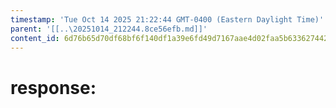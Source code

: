 ```yaml
---
timestamp: 'Tue Oct 14 2025 21:22:44 GMT-0400 (Eastern Daylight Time)'
parent: '[[..\20251014_212244.8ce56efb.md]]'
content_id: 6d76b65d70df68bf6f140df1a39e6fd49d7167aae4d02faa5b63362744266256
---
```


# response:
